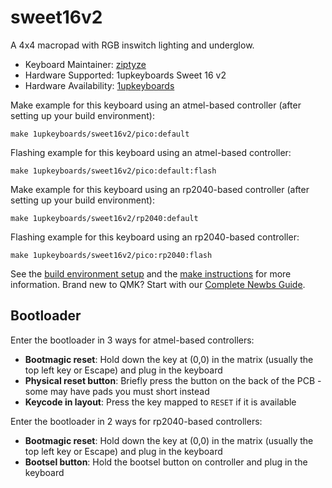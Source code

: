 # sweet16v2

A 4x4 macropad with RGB inswitch lighting and underglow. 

* Keyboard Maintainer: [ziptyze](https://github.com/ziptyze)
* Hardware Supported: 1upkeyboards Sweet 16 v2
* Hardware Availability: [1upkeyboards](https://1upkeyboards.com/)

Make example for this keyboard using an atmel-based controller (after setting up your build environment):

    make 1upkeyboards/sweet16v2/pico:default

Flashing example for this keyboard using an atmel-based controller:

    make 1upkeyboards/sweet16v2/pico:default:flash

Make example for this keyboard using an rp2040-based controller (after setting up your build environment):

    make 1upkeyboards/sweet16v2/rp2040:default

Flashing example for this keyboard using an rp2040-based controller:

    make 1upkeyboards/sweet16v2/pico:rp2040:flash

See the [build environment setup](https://docs.qmk.fm/#/getting_started_build_tools) and the [make instructions](https://docs.qmk.fm/#/getting_started_make_guide) for more information. Brand new to QMK? Start with our [Complete Newbs Guide](https://docs.qmk.fm/#/newbs).

## Bootloader

Enter the bootloader in 3 ways for atmel-based controllers:

* **Bootmagic reset**: Hold down the key at (0,0) in the matrix (usually the top left key or Escape) and plug in the keyboard
* **Physical reset button**: Briefly press the button on the back of the PCB - some may have pads you must short instead
* **Keycode in layout**: Press the key mapped to `RESET` if it is available


Enter the bootloader in 2 ways for rp2040-based controllers:

* **Bootmagic reset**: Hold down the key at (0,0) in the matrix (usually the top left key or Escape) and plug in the keyboard
* **Bootsel button**: Hold the bootsel button on controller and plug in the keyboard